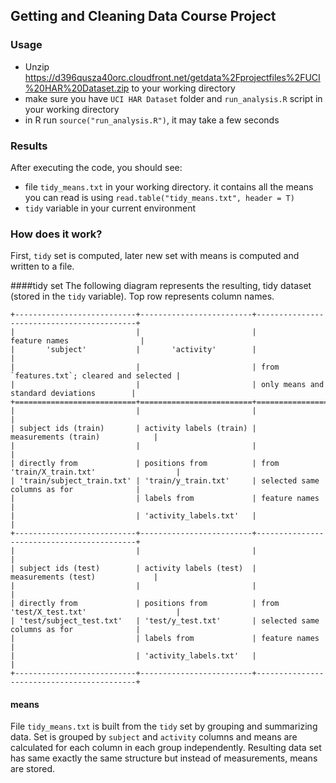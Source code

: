 ## Getting and Cleaning Data Course Project

### Usage
* Unzip https://d396qusza40orc.cloudfront.net/getdata%2Fprojectfiles%2FUCI%20HAR%20Dataset.zip to your working directory
* make sure you have `UCI HAR Dataset` folder and `run_analysis.R` script in your working directory
* in R run `source("run_analysis.R")`, it may take a few seconds

### Results
After executing the code, you should see:

* file `tidy_means.txt` in your working directory. it contains all the means you can read is using `read.table("tidy_means.txt", header = T)`
* `tidy` variable in your current environment

### How does it work?
First, `tidy` set is computed, later new set with means is computed and written to a file.

####tidy set
The following diagram represents the resulting, tidy dataset (stored in the `tidy` variable). Top row represents column names.
```
+---------------------------+-------------------------+-------------------------------------------+
|                           |                         |              feature names                |
|       'subject'           |       'activity'        |                                           |
|                           |                         | from `features.txt`; cleared and selected |
|                           |                         | only means and standard deviations        |
+===========================+=========================+===========================================+
|                           |                         |                                           |
| subject ids (train)       | activity labels (train) |           measurements (train)            |
|                           |                         |                                           |
| directly from             | positions from          | from 'train/X_train.txt'                  |
| 'train/subject_train.txt' | 'train/y_train.txt'     | selected same columns as for              |
|                           | labels from             | feature names                             |
|                           | 'activity_labels.txt'   |                                           |
+---------------------------+-------------------------+-------------------------------------------+
|                           |                         |                                           |
| subject ids (test)        | activity labels (test)  |           measurements (test)             |
|                           |                         |                                           |
| directly from             | positions from          | from 'test/X_test.txt'                    |
| 'test/subject_test.txt'   | 'test/y_test.txt'       | selected same columns as for              |
|                           | labels from             | feature names                             |
|                           | 'activity_labels.txt'   |                                           |
+---------------------------+-------------------------+-------------------------------------------+
```

#### means
File `tidy_means.txt` is built from the `tidy` set by grouping and summarizing data. Set is grouped by `subject` and `activity` columns and means are calculated for each column in each group independently. Resulting data set has same exactly the same structure but instead of measurements, means are stored.